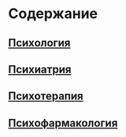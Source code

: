 # Содержание

## [Психология](psychology/index.md)

## [Психиатрия](psychiatry/index.md)

## [Психотерапия](psychotherapy/index.md)

## [Психофармакология](psychopharmacology/index.md)

